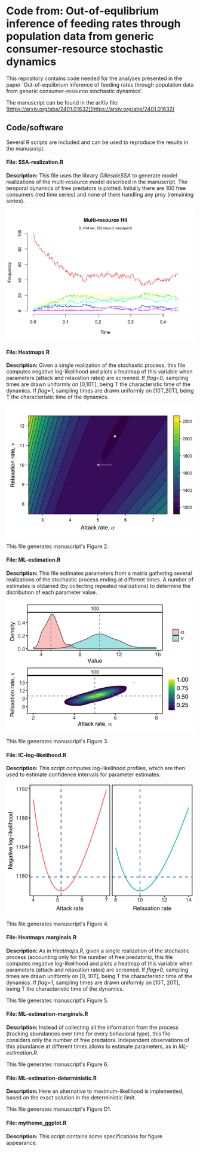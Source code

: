 # Code from: Out-of-equlibrium inference of feeding rates through population data from generic consumer-resource stochastic dynamics

This repository contains code needed for the analyses presented in the paper 'Out-of-equlibrium inference of feeding rates through population data from generic consumer-resource stochastic dynamics'.

The manuscript can be found in the arXiv file: [https://arxiv.org/abs/2401.01632](https://arxiv.org/abs/2401.01632) 

## Code/software

Several R scripts are included and can be used to reproduce the results in the manuscript.

#### File: SSA-realization.R

**Description:** This file uses the library *GillespieSSA* to generate model realizations of the multi-resource model described in the manuscript. The temporal dynamics of free predators is plotted. Initially there are 100 free consumers (red time series) and none of them handling any prey (remaining series).

![](stochastic_real.png "Stochastic realization for S=5 resources")

#### File: Heatmaps.R

**Description:** Given a single realization of the stochastic process, this file computes negative log-likelihood and plots a heatmap of this variable when parameters (attack and relaxation rates) are screened. If *flag=0*, sampling times are drawn uniformly on [0,10T], being T the characteristic time of the dynamics.  If *flag=1*, sampling times are drawn uniformly on [10T,20T], being T the characteristic time of the dynamics.

![](heatmap.png "Heatmap for log-likelihood for flag = 0")

This file generates manuscript's Figure 2.

#### File: ML-estimation.R

**Description:** This file estimates parameters from a matrix gathering several realizations of the stochastic process ending at different times. A number of estimates is obtained (by collecting repeated realizations) to determine the distribution of each parameter value. 

![](ML-estimation.png "Maximum-likelihood estimation for parameters")

This file generates manuscript's Figure 3.

#### File: IC-log-likelihood.R

**Description:** This script computes log-likelihood profiles, which are then used to estimate confidence intervals for parameter estimates.

![](IC-logL.png "Confidence intervals based on likelihood profiles")

This file generates manuscript's Figure 4.

#### File: Heatmaps.marginals.R

**Description:** As in *Heatmaps.R*, given a single realization of the stochastic process (accounting only for the number of free predators), this file computes negative log-likelihood and plots a heatmap of this variable when parameters (attack and relaxation rates) are screened. If *flag=0*, sampling times are drawn uniformly on [0, 10T], being T the characteristic time of the dynamics.  If *flag=1*, sampling times are drawn uniformly on [10T, 20T], being T the characteristic time of the dynamics.

This file generates manuscript's Figure 5.

#### File: ML-estimation-marginals.R

**Description:** Instead of collecting all the information from the process (tracking abundances over time for every behavioral type), this file considers only the number of free predators. Independent observations of this abundance at different times allows to estimate parameters, as in *ML-estimation.R*. 

This file generates manuscript's Figure 6.

#### File: ML-estimation-deterministic.R

**Description:** Here an alternative to maximum-likelihood is implemented, based on the exact solution in the deterministic limit. 

This file generates manuscript's Figure D1.

#### File: mytheme_ggplot.R

**Description:** This script contains some specifications for figure appearance.
